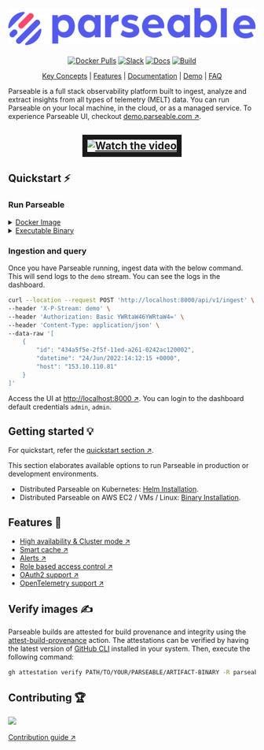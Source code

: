 <h2 align="center">
    <picture>
      <source media="(prefers-color-scheme: dark)" srcset="https://raw.githubusercontent.com/parseablehq/.github/main/images/logo-dark.png">
      <source media="(prefers-color-scheme: light)" srcset="https://raw.githubusercontent.com/parseablehq/.github/main/images/logo.svg">
      <a href="https://www.parseable.com" target="_blank"><img src="https://raw.githubusercontent.com/parseablehq/.github/main/images/logo.svg" alt="Parseable logo" /></a>
    </picture>
</h2>

<div align="center">

[![Docker Pulls](https://img.shields.io/docker/pulls/parseable/parseable?logo=docker&label=Docker%20Pulls)](https://hub.docker.com/r/parseable/parseable)
[![Slack](https://img.shields.io/badge/slack-brightgreen.svg?logo=slack&label=Community&style=flat&color=%2373DC8C&)](https://logg.ing/community)
[![Docs](https://img.shields.io/badge/stable%20docs-parseable.com%2Fdocs-brightgreen?style=flat&color=%2373DC8C&label=Docs)](https://logg.ing/docs)
[![Build](https://img.shields.io/github/checks-status/parseablehq/parseable/main?style=flat&color=%2373DC8C&label=Checks)](https://github.com/parseablehq/parseable/actions)

[Key Concepts](https://www.parseable.com/docs/key-concepts) | [Features](https://www.parseable.com/docs/features/alerts) | [Documentation](https://www.parseable.com/docs) | [Demo](https://demo.parseable.com/login) | [FAQ](https://www.parseable.com/docs/key-concepts/data-model#faq)

</div>

Parseable is a full stack observability platform built to ingest, analyze and extract insights from all types of telemetry (MELT) data. You can run Parseable on your local machine, in the cloud, or as a managed service. To experience Parseable UI, checkout [demo.parseable.com ↗︎](https://demo.parseable.com/login).

<h2 align="center">
<a href="http://www.youtube.com/watch?feature=player_embedded&v=gYn3pFAfrVA" target="_blank">
 <img src="http://img.youtube.com/vi/gYn3pFAfrVA/mqdefault.jpg" alt="Watch the video" width="240" height="180" border="10" />
</a>
</h2>

## Quickstart :zap:

### Run Parseable

<details>
<summary><a href="https://www.parseable.com/docs/quickstart/docker">Docker Image</a></summary>
<p>

Get started with Parseable Docker image with a single command:

```bash
docker run -p 8000:8000 \
  parseable/parseable:latest \
  parseable local-store
```

</p>
</details>

<details>
<summary><a href="https://www.parseable.com/docs/quickstart/binary">Executable Binary</a></summary>
<p>

Download and run the Parseable binary on your laptop:

- Linux or MacOS

```bash
curl -fsSL https://logg.ing/install | bash
```

- Windows

```pwsh
powershell -c "irm https://logg.ing/install-windows | iex"
```

</p>
</details>

### Ingestion and query

Once you have Parseable running, ingest data with the below command. This will send logs to the `demo` stream. You can see the logs in the dashboard.

```bash
curl --location --request POST 'http://localhost:8000/api/v1/ingest' \
--header 'X-P-Stream: demo' \
--header 'Authorization: Basic YWRtaW46YWRtaW4=' \
--header 'Content-Type: application/json' \
--data-raw '[
    {
        "id": "434a5f5e-2f5f-11ed-a261-0242ac120002",
        "datetime": "24/Jun/2022:14:12:15 +0000",
        "host": "153.10.110.81"
    }
]'
```

Access the UI at [http://localhost:8000 ↗︎](http://localhost:8000). You can login to the dashboard default credentials `admin`, `admin`.

## Getting started :bulb:

For quickstart, refer the [quickstart section ↗︎](#quickstart-zap).

This section elaborates available options to run Parseable in production or development environments.

- Distributed Parseable on Kubernetes: [Helm Installation](https://www.parseable.com/docs/installation/distributed/k8s-helm).
- Distributed Parseable on AWS EC2 / VMs / Linux: [Binary Installation](https://www.parseable.com/docs/installation/distributed/linux).

## Features :rocket:

- [High availability & Cluster mode ↗︎](https://www.parseable.com/docs/key-concepts/high-availability)
- [Smart cache ↗︎](https://www.parseable.com/docs/features/smart-cache)
- [Alerts ↗︎](https://www.parseable.com/docs/features/alerts)
- [Role based access control ↗︎](https://www.parseable.com/docs/features/rbac)
- [OAuth2 support ↗︎](https://www.parseable.com/docs/features/oepnid)
- [OpenTelemetry support ↗︎](https://www.parseable.com/docs/OpenTelemetry/logs)

## Verify images :writing_hand:

Parseable builds are attested for build provenance and integrity using the [attest-build-provenance](https://github.com/actions/attest-build-provenance) action. The attestations can be verified by having the latest version of [GitHub CLI](https://github.com/cli/cli/releases/latest) installed in your system. Then, execute the following command:

```sh
gh attestation verify PATH/TO/YOUR/PARSEABLE/ARTIFACT-BINARY -R parseablehq/parseable
```

## Contributing :trophy:

<a href="https://github.com/parseablehq/parseable/graphs/contributors"><img src="https://contrib.rocks/image?repo=parseablehq/parseable" /></a>

[Contribution guide ↗︎](https://github.com/parseablehq/parseable/blob/main/CONTRIBUTING.md)
